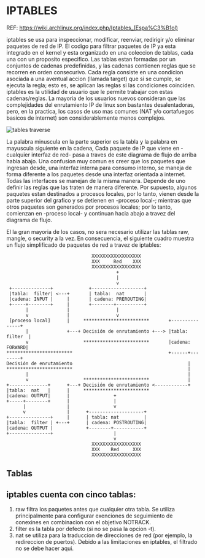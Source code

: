 # IPTABLES

REF: https://wiki.archlinux.org/index.php/Iptables_(Espa%C3%B1ol)

iptables se usa para inspeccionar, modificar, reenviar, redirigir
y/o eliminar paquetes de red de IP. El codigo para filtrar paquetes
de IP ya esta integrado en el kernel y esta organizado en una
coleccion de tablas, cada una con un proposito especifico. Las
tablas estan formadas por un conjuntos de cadenas predefinidas, y
las cadenas contienen reglas que se recorren en orden consecurivo.
Cada regla consiste en una condicion asociada a una aventual accion
(llamada target) que si se cumple, se ejecuta la regla; esto es, se
aplican las reglas si las condiciones coinciden. iptables es la
utilidad de usuario que le permite trabajar con estas cadenas/reglas.
La mayoria de los usuarios nuevos consideran que las complejidades del
enrutamiento IP de linux son bastantes desalentadoras, pero, en la
practica, los casos de uso mas comunes (NAT y/o cortafuegos basicos
de internet) son considerablemente menos complejos.

![tables traverse](https://www.frozentux.net/iptables-tutorial/images/tables_traverse.jpg)

La palabra minuscula en la parte superior es la tabla y la palabra en
mayuscula siguiente en la cadena, Cada paquete de IP que viene en
-cualquier interfaz de red- pasa a traves de este diagrama de flujo
de arriba habia abajo. Una confusion muy comun es creer que los paquetes
que ingresan desde, una interfaz interna para consumo interno, se maneja
de forma diferente a los paquetes desde una interfaz orientada a internet.
Todas las interfaces se manejan de la misma manera. Depende de uno definir
las reglas que las traten de manera diferente. Por supuesto, algunos
paquetes estan destinados a procesos locales, por lo tanto, vienen desde
la parte superior del grafico y se detienen en -proceso local-; mientras
que otros paquetes son generados por procesos locales; por lo tanto,
comienzan en -proceso local- y continuan hacia abajo a travez del diagrama
de flujo.

El la gran mayoria de los casos, no sera necesario utilizar las tablas
raw, mangle, o security a la vez. En consecuencia, el siguiente cuadro
muestra un flujo simplificado de paquetes de red a travez de iptables:

~~~
                               XXXXXXXXXXXXXXXXXX
                               XXX     Red    XXX
                               XXXXXXXXXXXXXXXXXX
                                        +
                                        |
                                        v
 +--------------+             +-------------------+
 |tabla:  filter| <---+       | tabla:  nat       |
 |cadena: INPUT |     |       | cadena: PREROUTING|
 +-----+--------+     |       +--------+----------+
       |              |                 |
       v              |                 v
 [proceso local]      |     ************************       +---------------+
       |              +---+ Decisión de enrutamiento +---> |tabla: filter  |
       v                    ************************       |cadena: FORWARD|
************************                                   +------+--------+
Decisión de enrutamiento                                          |
************************                                          |
       |                                                          |
       v                    ************************              |
+--------------+      +---+ Decisión de enrutamiento <------------+
|tabla:  nat   |      |     ************************
|cadena: OUTPUT|      |                +
+-----+--------+      |                |
      |               |                v
      v               |      +--------------------+
+---------------+     |      | tabla: nat         |
|tabla:  filter | +---+      | cadena: POSTROUTING|
|cadena: OUTPUT |            +--------+-----------+
+---------------+                      |
                                       v
                               XXXXXXXXXXXXXXXXXX
                               XXX    Red     XXX
                               XXXXXXXXXXXXXXXXXX
~~~

## Tablas

iptables cuenta con cinco tablas:
-------------------------------
1. raw filtra los paquetes antes que cualquier otra tabla. Se utiliza
principalmente para configurar exenciones de seguimiento de conexines
en combinacion con el objetivo NOTRACK.
2. filter es la tabla por defecto (si no se pasa la opcion -t).
3. nat se utiliza para la traduccion de direcciones de red (por
ejemplo, la redireccion de puertos). Debido a las limitaciones en
iptables, el filtrado no se debe hacer aqui.

